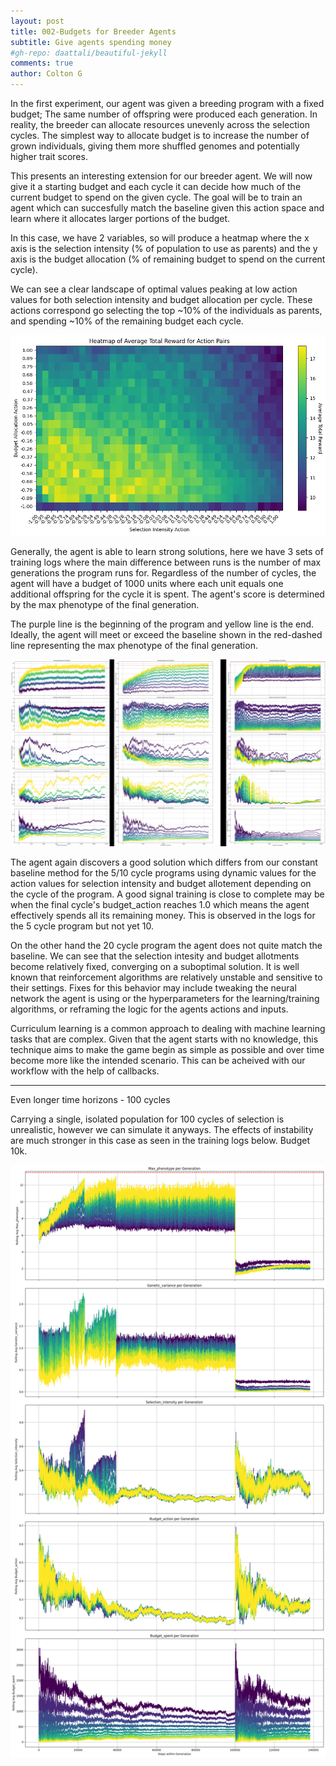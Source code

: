 ```yaml
---
layout: post
title: 002-Budgets for Breeder Agents
subtitle: Give agents spending money
#gh-repo: daattali/beautiful-jekyll
comments: true
author: Colton G
---
```



In the first experiment, our agent was given a breeding program with a fixed budget; The same number of offspring were produced each generation. In reality, the breeder can allocate resources unevenly across the selection cycles. The simplest way to allocate budget is to increase the number of grown individuals, giving them more shuffled genomes and potentially higher trait scores.

This presents an interesting extension for our breeder agent. We will now give it a starting budget and each cycle it can decide how much of the current budget to spend on the given cycle. The goal will be to train an agent which can succesfully match the baseline given this action space and learn where it allocates larger portions of the budget.

In this case, we have 2 variables, so will produce a heatmap where the x axis is the selection intensity (% of population to use as parents) and the y axis is the budget allocation (% of remaining budget to spend on the current cycle).

We can see a clear landscape of optimal values peaking at low action values for both selection intensity and budget allocation per cycle. These actions correspond go selecting the top ~10% of the individuals as parents, and spending ~10% of the remaining budget each cycle.

![image](https://github.com/cjGO/cjgo.github.io/blob/master/assets/img/blog_budget_heatmap.png?raw=true)

Generally, the agent is able to learn strong solutions, here we have 3 sets of training logs where the main difference between runs is the number of max generations the program runs for. Regardless of the number of cycles, the agent will have a budget of 1000 units where each unit equals one additional offspring for the cycle it is spent. The agent's score is determined by the max phenotype of the final generation.

The purple line is the beginning of the program and yellow line is the end. Ideally, the agent will meet or exceed the baseline shown in the red-dashed line representing the max phenotype of the final generation.


<a href="https://raw.githubusercontent.com/cjGO/cjgo.github.io/master/assets/img/002_blogpost.png" target="_blank">
  <img src="https://raw.githubusercontent.com/cjGO/cjgo.github.io/master/assets/img/002_blogpost.png" alt="logs" style="max-width: 100%; height: auto;">
</a>

The agent again discovers a good solution which differs from our constant baseline method for the 5/10 cycle programs using dynamic values for the action values for selection intensity and budget allotement depending on the cycle of the program. A good signal training is close to complete may be when the final cycle's budget_action reaches 1.0 which means the agent effectively spends all its remaining money. This is observed in the logs for the 5 cycle program but not yet 10.

On the other hand the 20 cycle program the agent does not quite match the baseline. We can see that the selection intesity and budget allotments become relatively fixed, converging on a suboptimal solution. It is well known that reinforcement algorithms are relatively unstable and sensitive to their settings. Fixes for this behavior may include tweaking the neural network the agent is using or the hyperparameters for the learning/training algorithms, or reframing the logic for the agents actions and inputs.

Curriculum learning is a common approach to dealing with machine learning tasks that are complex. Given that the agent starts with no knowledge, this technique aims to make the game begin as simple as possible and over time become more like the intended scenario. This can be acheived with our workflow with the help of callbacks.

---

Even longer time horizons - 100 cycles 

Carrying a single, isolated population for 100 cycles of selection is unrealistic, however we can simulate it anyways. The effects of instability are much stronger in this case as seen in the training logs below. Budget 10k.

<a href="https://raw.githubusercontent.com/cjGO/cjgo.github.io/master/assets/img/budgetbot_02_logs.png" target="_blank">
  <img src="https://raw.githubusercontent.com/cjGO/cjgo.github.io/master/assets/img/budgetbot_02_logs.png" alt="logs" style="max-width: 100%; height: auto;">
</a>
